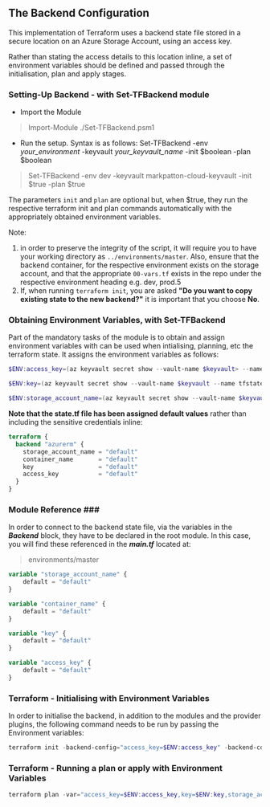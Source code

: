 ## The Backend Configuration ##

This implementation of Terraform uses a backend state file stored in a secure location on an Azure Storage Account, using an access key.

Rather than stating the access details to this location inline, a set of environment variables should be defined and passed through the initialisation, plan and apply stages.

### Setting-Up Backend - with Set-TFBackend module ###

* Import the Module
> Import-Module ./Set-TFBackend.psm1

* Run the setup.  Syntax is as follows: Set-TFBackend -env *your_environment* -keyvault *your_keyvault_name* -init $boolean -plan $boolean
> Set-TFBackend -env dev -keyvault markpatton-cloud-keyvault -init $true -plan $true

The parameters ```init``` and ```plan``` are optional but, when $true, they run the respective terraform init and plan commands automatically with the appropriately obtained environment variables.

Note:
1. in order to preserve the integrity of the script, it will require you to have your working directory as ```../environments/master```.  Also, ensure that the backend container, for the respective environment exists on the storage account, and that the appropriate ```00-vars.tf``` exists in the repo under the respective environment heading e.g. dev, prod.5
2. If, when running ```terraform init```, you are asked **"Do you want to copy existing state to the new backend?"** it is important that you choose **No**.

### Obtaining Environment Variables, with Set-TFBackend ###
Part of the mandatory tasks of the module is to obtain and assign environment variables with can be used when intialising, planning, etc the terraform state.  It assigns the environment variables as follows:

``` powershell
$ENV:access_key=(az keyvault secret show --vault-name $keyvault> --name tfstateaccesskey --query value --output tsv) 

$ENV:key=(az keyvault secret show --vault-name $keyvault --name tfstatefile --query value --output tsv)

$ENV:storage_account_name=(az keyvault secret show --vault-name $keyvault --name tfstatestorageaccountname --query value --output tsv)
```

**Note that the state.tf file has been assigned default values** rather than including the sensitive credentials inline:

```terraform
terraform {
  backend "azurerm" {
    storage_account_name = "default"
    container_name       = "default"
    key                  = "default"
    access_key           = "default"
  }
}
```

### Module Reference ###
In order to connect to the backend state file, via the variables in the ***Backend*** block, they have to be declared in the root module.  In this case, you will find these referenced in the ***main.tf*** located at:
> environments/master


```terraform
variable "storage_account_name" {
    default = "default"
}

variable "container_name" {
    default = "default"
}

variable "key" {
    default = "default"
}

variable "access_key" {
    default = "default"
}
```

### Terraform - Initialising with Environment Variables ###

In order to initialise the backend, in addition to the modules and the provider plugins, the following command needs to be run by passing the Environment variables:
```powershell
terraform init -backend-config="access_key=$ENV:access_key" -backend-config="storage_account_name=$ENV:storage_account_name" -backend-config="key=$ENV:key" -backend-config=“$ENV:container_name”
 ```

### Terraform - Running a plan or apply with Environment Variables ###

```powershell
terraform plan -var="access_key=$ENV:access_key,key=$ENV:key,storage_account_name=$ENV:storage_account_name,container_name=$ENV:container_name"
```